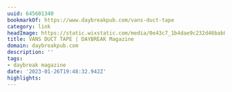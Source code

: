 ```yaml
---
uuid: 645601340
bookmarkOf: https://www.daybreakpub.com/vans-duct-tape
category: link
headImage: https://static.wixstatic.com/media/0e43c7_1b4dae9c232d46bab83ea8c6498aa9af~mv2.jpg/v1/fill/w_2500,h_3747,al_c/0e43c7_1b4dae9c232d46bab83ea8c6498aa9af~mv2.jpg
title: VANS DUCT TAPE | DAYBREAK Magazine
domain: daybreakpub.com
description: ''
tags:
- daybreak magazine
date: '2023-01-26T19:48:32.942Z'
highlights:
---
```



